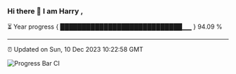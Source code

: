 ### Hi there 👋 I am Harry , 

⏳ Year progress { ████████████████████████████▁▁ } 94.09 %

---

⏰ Updated on Sun, 10 Dec 2023 10:22:58 GMT

![Progress Bar CI](https://github.com/duykhang68/duykhang68/workflows/Progress%20Bar%20CI/badge.svg)

